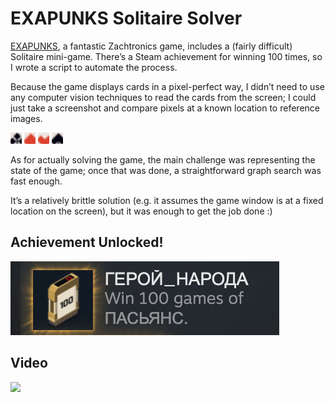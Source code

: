 # EXAPUNKS Solitaire Solver

[EXAPUNKS](https://store.steampowered.com/app/716490/EXAPUNKS/), a fantastic Zachtronics game, includes a (fairly difficult) Solitaire mini-game. There’s a Steam achievement for winning 100 times, so I wrote a script to automate the process.

Because the game displays cards in a pixel-perfect way, I didn’t need to use any computer vision techniques to read the cards from the screen; I could just take a screenshot and compare pixels at a known location to reference images.

<img src="src/1.png"> <img src="src/2.png"> <img src="src/3.png"> <img src="src/4.png">

As for actually solving the game, the main challenge was representing the state of the game; once that was done, a straightforward graph search was fast enough.

It’s a relatively brittle solution (e.g. it assumes the game window is at a fixed location on the screen), but it was enough to get the job done :)

## Achievement Unlocked!

<img src="Achievement.png" />

## Video

[<img src="https://img.youtube.com/vi/YgyINuzdsIM/maxresdefault.jpg" width="50%">](https://youtu.be/YgyINuzdsIM)
